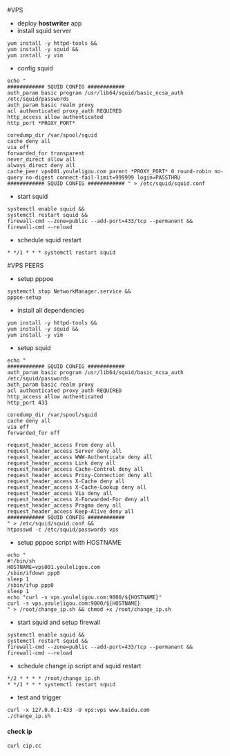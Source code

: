 #VPS
* deploy __hostwriter__ app
* install squid server
```
yum install -y httpd-tools &&
yum install -y squid &&
yum install -y vim
```
* config squid
```
echo "
############ SQUID CONFIG ############
auth_param basic program /usr/lib64/squid/basic_ncsa_auth /etc/squid/passwords
auth_param basic realm proxy
acl authenticated proxy_auth REQUIRED
http_access allow authenticated
http_port *PROXY_PORT*

coredump_dir /var/spool/squid
cache deny all
via off
forwarded_for transparent
never_direct allow all
always_direct deny all
cache_peer vps001.youleligou.com parent *PROXY_PORT* 0 round-robin no-query no-digest connect-fail-limit=999999 login=PASSTHRU
############ SQUID CONFIG ############ " > /etc/squid/squid.conf
```
* start squid
```
systemctl enable squid && 
systemctl restart squid &&
firewall-cmd --zone=public --add-port=433/tcp --permanent &&
firewall-cmd --reload
```
* schedule squid restart
```
* */1 * * * systemctl restart squid
```
#VPS PEERS
* setup pppoe
```
systemctl stop NetworkManager.service && 
pppoe-setup
```

* install all dependencies
```
yum install -y httpd-tools &&
yum install -y squid &&
yum install -y vim
```

* setup squid
```
echo "
############ SQUID CONFIG ############
auth_param basic program /usr/lib64/squid/basic_ncsa_auth /etc/squid/passwords
auth_param basic realm proxy
acl authenticated proxy_auth REQUIRED
http_access allow authenticated
http_port 433

coredump_dir /var/spool/squid
cache deny all
via off
forwarded_for off

request_header_access From deny all
request_header_access Server deny all
request_header_access WWW-Authenticate deny all
request_header_access Link deny all
request_header_access Cache-Control deny all
request_header_access Proxy-Connection deny all
request_header_access X-Cache deny all
request_header_access X-Cache-Lookup deny all
request_header_access Via deny all
request_header_access X-Forwarded-For deny all
request_header_access Pragma deny all
request_header_access Keep-Alive deny all
############ SQUID CONFIG ############
" > /etc/squid/squid.conf && 
htpasswd -c /etc/squid/passwords vps
```

* setup pppoe script with HOSTNAME
```
echo "
#!/bin/sh
HOSTNAME=vps001.youleligou.com
/sbin/ifdown ppp0
sleep 1
/sbin/ifup ppp0
sleep 1
echo "curl -s vps.youleligou.com:9000/${HOSTNAME}"
curl -s vps.youleligou.com:9000/${HOSTNAME}
" > /root/change_ip.sh && chmod +x /root/change_ip.sh
```

* start squid and setup firewall
```
systemctl enable squid && 
systemctl restart squid &&
firewall-cmd --zone=public --add-port=433/tcp --permanent &&
firewall-cmd --reload
```
* schedule change ip script and squid restart
```
*/2 * * * * /root/change_ip.sh
* */1 * * * systemctl restart squid
```
* test and trigger
```
curl -x 127.0.0.1:433 -U vps:vps www.baidu.com
./change_ip.sh
```

#### check ip
```
curl cip.cc
```